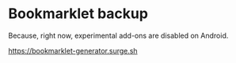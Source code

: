 # Bookmarklet backup

Because, right now, experimental add-ons are disabled on Android.

https://bookmarklet-generator.surge.sh
